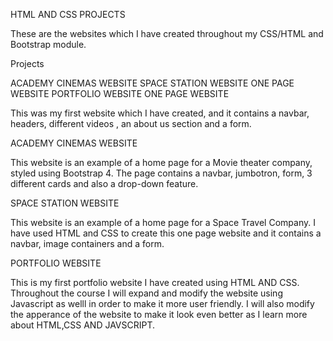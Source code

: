 HTML AND CSS PROJECTS

These are the websites which I have created throughout my CSS/HTML and Bootstrap module.

Projects

ACADEMY CINEMAS WEBSITE
SPACE STATION WEBSITE
ONE PAGE WEBSITE
PORTFOLIO WEBSITE
ONE PAGE WEBSITE

This was my first website which I have created, and it contains a navbar, headers, different videos , an about us section and a form.

ACADEMY CINEMAS WEBSITE

This website is an example of a home page for a Movie theater company, styled using Bootstrap 4. The page contains a navbar, jumbotron, form, 3 different cards and also a drop-down feature.

SPACE STATION WEBSITE

This website is an example of a home page for a Space Travel Company. I have used HTML and CSS to create this one page website and it contains a navbar, image containers and a form.

PORTFOLIO WEBSITE

This is my first portfolio website I have created using HTML AND CSS. Throughout the course I will expand and modify the website using Javascript as welll in order to make it more user friendly. I will also modify the apperance of the website to make it look even better as I learn more about HTML,CSS AND JAVSCRIPT.
